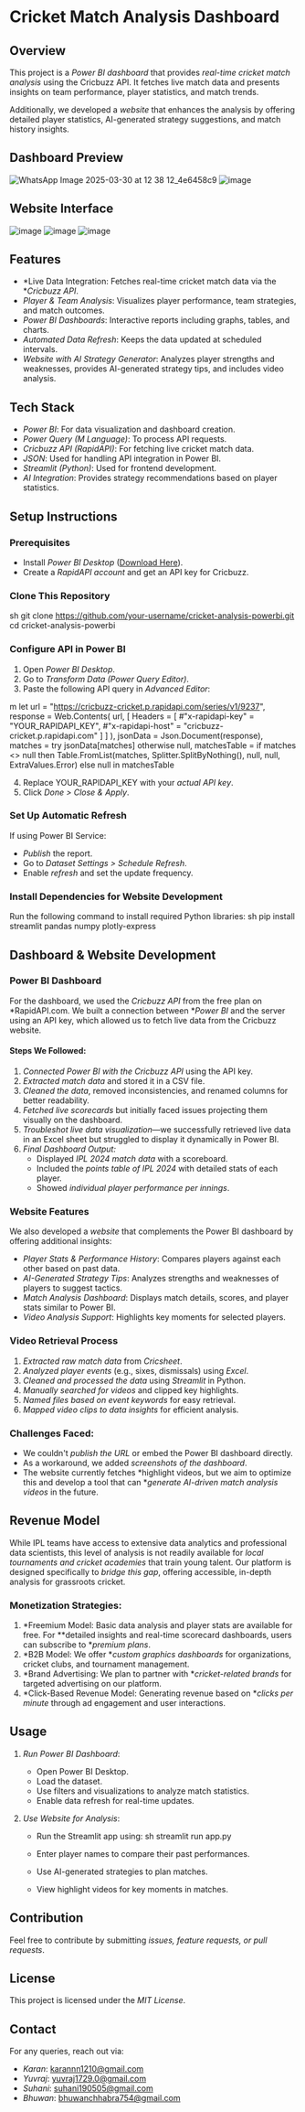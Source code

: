 # Cricket Match Analysis Dashboard

## Overview
This project is a *Power BI dashboard* that provides *real-time cricket match analysis* using the Cricbuzz API. It fetches live match data and presents insights on team performance, player statistics, and match trends.

Additionally, we developed a *website* that enhances the analysis by offering detailed player statistics, AI-generated strategy suggestions, and match history insights.

## Dashboard Preview
![WhatsApp Image 2025-03-30 at 12 38 12_4e6458c9](https://github.com/user-attachments/assets/18b64c10-89da-4b30-a6e9-2617f0db4183)
![image](https://github.com/user-attachments/assets/89735bfb-379c-4f70-a961-c64e1350ce08)


## Website Interface
![image](https://github.com/user-attachments/assets/d0c871f6-997e-45cd-9123-010cd4b63a2b)
![image](https://github.com/user-attachments/assets/baa1beb4-fd8f-4d46-940b-e68b4a9758e2)
![image](https://github.com/user-attachments/assets/97718510-62b8-4b1f-ab8f-7b8e21e3a6a3)



## Features
- *Live Data Integration: Fetches real-time cricket match data via the **Cricbuzz API*.
- *Player & Team Analysis*: Visualizes player performance, team strategies, and match outcomes.
- *Power BI Dashboards*: Interactive reports including graphs, tables, and charts.
- *Automated Data Refresh*: Keeps the data updated at scheduled intervals.
- *Website with AI Strategy Generator*: Analyzes player strengths and weaknesses, provides AI-generated strategy tips, and includes video analysis.

## Tech Stack
- *Power BI*: For data visualization and dashboard creation.
- *Power Query (M Language)*: To process API requests.
- *Cricbuzz API (RapidAPI)*: For fetching live cricket match data.
- *JSON*: Used for handling API integration in Power BI.
- *Streamlit (Python)*: Used for frontend development.
- *AI Integration*: Provides strategy recommendations based on player statistics.

## Setup Instructions
### Prerequisites
- Install *Power BI Desktop* ([Download Here](https://powerbi.microsoft.com/)).
- Create a *RapidAPI account* and get an API key for Cricbuzz.

### Clone This Repository
sh
git clone https://github.com/your-username/cricket-analysis-powerbi.git
cd cricket-analysis-powerbi


### Configure API in Power BI
1. Open *Power BI Desktop*.
2. Go to *Transform Data (Power Query Editor)*.
3. Paste the following API query in *Advanced Editor*:
   
m
let
    url = "https://cricbuzz-cricket.p.rapidapi.com/series/v1/9237",
    response = Web.Contents(
        url, 
        [
            Headers = [
                #"x-rapidapi-key" = "YOUR_RAPIDAPI_KEY",
                #"x-rapidapi-host" = "cricbuzz-cricket.p.rapidapi.com"
            ]
        ]
    ),
    jsonData = Json.Document(response),
    matches = try jsonData[matches] otherwise null,
    matchesTable = if matches <> null then Table.FromList(matches, Splitter.SplitByNothing(), null, null, ExtraValues.Error) else null
in
    matchesTable

4. Replace YOUR_RAPIDAPI_KEY with your *actual API key*.
5. Click *Done > Close & Apply*.

### Set Up Automatic Refresh
If using Power BI Service:
- *Publish* the report.
- Go to *Dataset Settings > Schedule Refresh*.
- Enable *refresh* and set the update frequency.

### Install Dependencies for Website Development
Run the following command to install required Python libraries:
sh
pip install streamlit pandas numpy plotly-express


## Dashboard & Website Development
### Power BI Dashboard
For the dashboard, we used the *Cricbuzz API* from the free plan on *RapidAPI.com. We built a connection between **Power BI* and the server using an API key, which allowed us to fetch live data from the Cricbuzz website.

#### Steps We Followed:
1. *Connected Power BI with the Cricbuzz API* using the API key.
2. *Extracted match data* and stored it in a CSV file.
3. *Cleaned the data*, removed inconsistencies, and renamed columns for better readability.
4. *Fetched live scorecards* but initially faced issues projecting them visually on the dashboard.
5. *Troubleshot live data visualization*—we successfully retrieved live data in an Excel sheet but struggled to display it dynamically in Power BI.
6. *Final Dashboard Output:*
   - Displayed *IPL 2024 match data* with a scoreboard.
   - Included the *points table of IPL 2024* with detailed stats of each player.
   - Showed *individual player performance per innings*.

### Website Features
We also developed a *website* that complements the Power BI dashboard by offering additional insights:
- *Player Stats & Performance History*: Compares players against each other based on past data.
- *AI-Generated Strategy Tips*: Analyzes strengths and weaknesses of players to suggest tactics.
- *Match Analysis Dashboard*: Displays match details, scores, and player stats similar to Power BI.
- *Video Analysis Support*: Highlights key moments for selected players.

### Video Retrieval Process
1. *Extracted raw match data* from *Cricsheet*.
2. *Analyzed player events* (e.g., sixes, dismissals) using *Excel*.
3. *Cleaned and processed the data* using *Streamlit* in Python.
4. *Manually searched for videos* and clipped key highlights.
5. *Named files based on event keywords* for easy retrieval.
6. *Mapped video clips to data insights* for efficient analysis.

### Challenges Faced:
- We couldn't *publish the URL* or embed the Power BI dashboard directly.
- As a workaround, we added *screenshots of the dashboard*.
- The website currently fetches *highlight videos, but we aim to optimize this and develop a tool that can **generate AI-driven match analysis videos* in the future.

## Revenue Model
While IPL teams have access to extensive data analytics and professional data scientists, this level of analysis is not readily available for *local tournaments and cricket academies* that train young talent. Our platform is designed specifically to *bridge this gap*, offering accessible, in-depth analysis for grassroots cricket.

### Monetization Strategies:
1. *Freemium Model: Basic data analysis and player stats are available for free. For **detailed insights and real-time scorecard dashboards, users can subscribe to **premium plans*.
2. *B2B Model: We offer **custom graphics dashboards* for organizations, cricket clubs, and tournament management.
3. *Brand Advertising: We plan to partner with **cricket-related brands* for targeted advertising on our platform.
4. *Click-Based Revenue Model: Generating revenue based on **clicks per minute* through ad engagement and user interactions.

## Usage
1. *Run Power BI Dashboard*:
   - Open Power BI Desktop.
   - Load the dataset.
   - Use filters and visualizations to analyze match statistics.
   - Enable data refresh for real-time updates.

2. *Use Website for Analysis*:
   - Run the Streamlit app using:
     sh
     streamlit run app.py
     
   - Enter player names to compare their past performances.
   - Use AI-generated strategies to plan matches.
   - View highlight videos for key moments in matches.

## Contribution
Feel free to contribute by submitting *issues, feature requests, or pull requests*. 

## License
This project is licensed under the *MIT License*.

## Contact
For any queries, reach out via:
- *Karan*: karannn1210@gmail.com
- *Yuvraj*: yuvraj1729.0@gmail.com
- *Suhani*: suhani190505@gmail.com
- *Bhuwan*: bhuwanchhabra754@gmail.com
